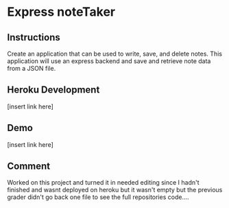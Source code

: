 # Express noteTaker
## Instructions
Create an application that can be used to write, save, and delete notes. This application will use an express backend and save and retrieve note data from a JSON file.
## Heroku Development 
[insert link here]
## Demo
[insert link here]

## Comment
Worked on this project and turned it in needed editing since I hadn't finished and wasnt deployed on heroku but it wasn't empty but the previous grader didn't go back one file to see the full repositories code....
